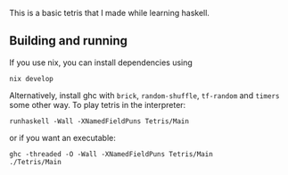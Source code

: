This is a basic tetris that I made while learning haskell.

## Building and running
If you use nix, you can install dependencies using

```shell
nix develop
```

Alternatively, install ghc with `brick`, `random-shuffle`, `tf-random` and `timers` some other
way. To play tetris in the interpreter:


```shell
runhaskell -Wall -XNamedFieldPuns Tetris/Main
```

or if you want an executable:

```shell
ghc -threaded -O -Wall -XNamedFieldPuns Tetris/Main
./Tetris/Main
```
